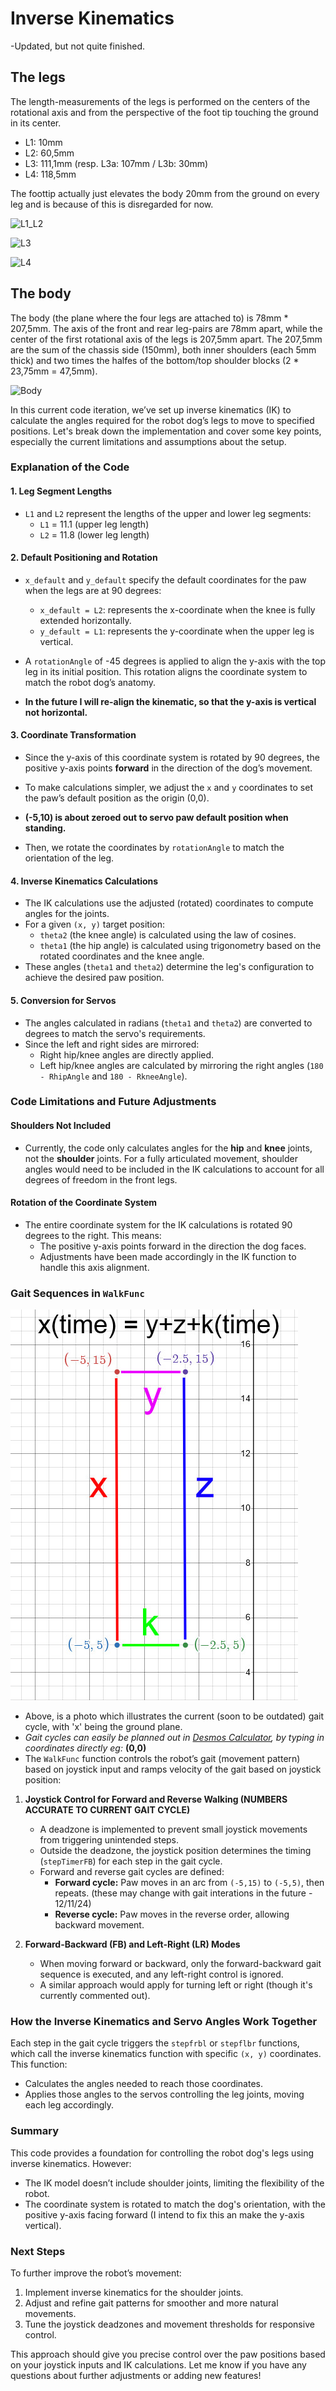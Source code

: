 ﻿# Inverse Kinematics #
-Updated, but not quite finished.
## The legs ##

The length-measurements of the legs is performed on the centers of the rotational axis and from the perspective of the foot tip touching the ground in its center.

* L1: 10mm
* L2: 60,5mm
* L3: 111,1mm (resp. L3a: 107mm / L3b: 30mm)
* L4: 118,5mm

The foottip actually just elevates the body 20mm from the ground on every leg and is because of this is disregarded for now.

![L1_L2](https://github.com/michaelkubina/SpotMicroESP32/blob/master/kinematics/L1_L2.png)

![L3](https://github.com/michaelkubina/SpotMicroESP32/blob/master/kinematics/L3.png)

![L4](https://github.com/michaelkubina/SpotMicroESP32/blob/master/kinematics/L4.png)


## The body ##
The body (the plane where the four legs are attached to) is 78mm \* 207,5mm. The axis of the front and rear leg-pairs are 78mm apart, while the center of the first rotational axis of the legs is 207,5mm apart. The 207,5mm are the sum of the chassis side (150mm), both inner shoulders (each 5mm thick) and two times the halfes of the bottom/top shoulder blocks (2 \* 23,75mm = 47,5mm).

![Body](https://github.com/michaelkubina/SpotMicroESP32/blob/master/kinematics/body.png)

In this current code iteration, we’ve set up inverse kinematics (IK) to calculate the angles required for the robot dog’s legs to move to specified positions. Let's break down the implementation and cover some key points, especially the current limitations and assumptions about the setup.

### Explanation of the Code

#### 1. **Leg Segment Lengths**
   - `L1` and `L2` represent the lengths of the upper and lower leg segments:
     - `L1` = 11.1 (upper leg length)
     - `L2` = 11.8 (lower leg length)
   
#### 2. **Default Positioning and Rotation**
   - `x_default` and `y_default` specify the default coordinates for the paw when the legs are at 90 degrees:
     - `x_default = L2`: represents the x-coordinate when the knee is fully extended horizontally.
     - `y_default = L1`: represents the y-coordinate when the upper leg is vertical.

   - A `rotationAngle` of -45 degrees is applied to align the y-axis with the top leg in its initial position. This rotation aligns the coordinate system to match the robot dog’s anatomy.
     
   - **In the future I will re-align the kinematic, so that the y-axis is vertical not horizontal.**

#### 3. **Coordinate Transformation**
   - Since the y-axis of this coordinate system is rotated by 90 degrees, the positive y-axis points **forward** in the direction of the dog’s movement.
   - To make calculations simpler, we adjust the `x` and `y` coordinates to set the paw’s default position as the origin (0,0).
     
   - **(-5,10) is about zeroed out to servo paw default position when standing.**
   
   - Then, we rotate the coordinates by `rotationAngle` to match the orientation of the leg.

#### 4. **Inverse Kinematics Calculations**
   - The IK calculations use the adjusted (rotated) coordinates to compute angles for the joints.
   - For a given `(x, y)` target position:
     - `theta2` (the knee angle) is calculated using the law of cosines.
     - `theta1` (the hip angle) is calculated using trigonometry based on the rotated coordinates and the knee angle.
   - These angles (`theta1` and `theta2`) determine the leg's configuration to achieve the desired paw position.

#### 5. **Conversion for Servos**
   - The angles calculated in radians (`theta1` and `theta2`) are converted to degrees to match the servo's requirements.
   - Since the left and right sides are mirrored:
     - Right hip/knee angles are directly applied.
     - Left hip/knee angles are calculated by mirroring the right angles (`180 - RhipAngle` and `180 - RkneeAngle`).

### Code Limitations and Future Adjustments

#### Shoulders Not Included
   - Currently, the code only calculates angles for the **hip** and **knee** joints, not the **shoulder** joints. For a fully articulated movement, shoulder angles would need to be included in the IK calculations to account for all degrees of freedom in the front legs.

#### Rotation of the Coordinate System
   - The entire coordinate system for the IK calculations is rotated 90 degrees to the right. This means:
     - The positive y-axis points forward in the direction the dog faces.
     - Adjustments have been made accordingly in the IK function to handle this axis alignment.

### Gait Sequences in `WalkFunc`
![Gait Pattern](https://github.com/Blacksheep909/SpotMicroESP32/blob/master/electronics/Images/gait_timer_illustrate.jpg)

   - Above, is a photo which illustrates the current (soon to be outdated) gait cycle, with 'x' being the ground plane. 
   - *Gait cycles can easily be planned out in [Desmos Calculator](https://www.desmos.com/calculator), by typing in coordinates directly eg:* **(0,0)**
   - The `WalkFunc` function controls the robot’s gait (movement pattern) based on joystick input and ramps velocity of the gait based on joystick position:

1. **Joystick Control for Forward and Reverse Walking (NUMBERS ACCURATE TO CURRENT GAIT CYCLE)**
   - A deadzone is implemented to prevent small joystick movements from triggering unintended steps.
   - Outside the deadzone, the joystick position determines the timing (`stepTimerFB`) for each step in the gait cycle.
   - Forward and reverse gait cycles are defined:
     - **Forward cycle:** Paw moves in an arc from `(-5,15)` to `(-5,5)`, then repeats. (these may change with gait interations in the future - 12/11/24)
     - **Reverse cycle:** Paw moves in the reverse order, allowing backward movement.

2. **Forward-Backward (FB) and Left-Right (LR) Modes**
   - When moving forward or backward, only the forward-backward gait sequence is executed, and any left-right control is ignored.
   - A similar approach would apply for turning left or right (though it's currently commented out).

### How the Inverse Kinematics and Servo Angles Work Together

Each step in the gait cycle triggers the `stepfrbl` or `stepflbr` functions, which call the inverse kinematics function with specific `(x, y)` coordinates. This function:
   - Calculates the angles needed to reach those coordinates.
   - Applies those angles to the servos controlling the leg joints, moving each leg accordingly.

### Summary

This code provides a foundation for controlling the robot dog's legs using inverse kinematics. However:
   - The IK model doesn’t include shoulder joints, limiting the flexibility of the robot.
   - The coordinate system is rotated to match the dog's orientation, with the positive y-axis facing forward (I intend to fix this an make the y-axis vertical).
   
### Next Steps

To further improve the robot’s movement:
1. Implement inverse kinematics for the shoulder joints.
2. Adjust and refine gait patterns for smoother and more natural movements.
3. Tune the joystick deadzones and movement thresholds for responsive control.

This approach should give you precise control over the paw positions based on your joystick inputs and IK calculations. Let me know if you have any questions about further adjustments or adding new features!
